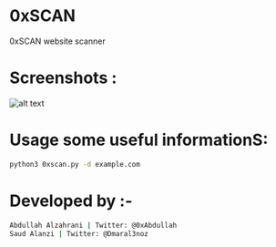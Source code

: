 # 0xSCAN 
 0xSCAN website scanner

# Screenshots :

![alt text](https://github.com/0xAbdullah/0xSCAN/blob/master/Screenshot.png)

# Usage some useful informationS: 
```bash
python3 0xscan.py -d example.com

```
# Developed by :-
``` bash
Abdullah Alzahrani | Twitter: @0xAbdullah
Saud Alanzi | Twitter: @Dmaral3noz
```
